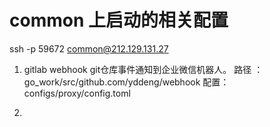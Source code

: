 # common 上启动的相关配置

ssh -p 59672 common@212.129.131.27

1. gitlab webhook
git仓库事件通知到企业微信机器人。
路径 ： go_work/src/github.com/yddeng/webhook
配置： configs/proxy/config.toml       

2. 
